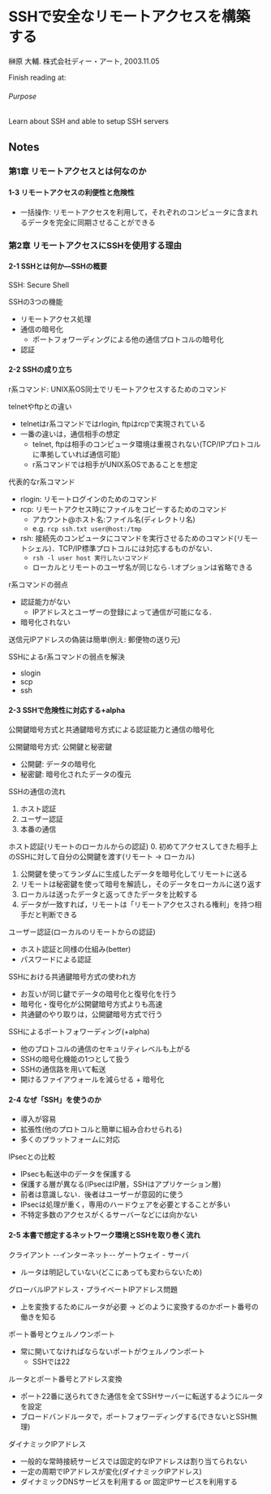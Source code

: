 # SSHで安全なリモートアクセスを構築する
榊原 大輔. 株式会社ディー・アート, 2003.11.05

Finish reading at:

###### Purpose
Learn about SSH and able to setup SSH servers

## Notes
### 第1章 リモートアクセスとは何なのか
#### 1-3 リモートアクセスの利便性と危険性
- 一括操作: リモートアクセスを利用して，それぞれのコンピュータに含まれるデータを完全に同期させることができる

### 第2章 リモートアクセスにSSHを使用する理由
#### 2-1 SSHとは何か―SSHの概要
SSH: Secure Shell

SSHの3つの機能
- リモートアクセス処理
- 通信の暗号化
    - ポートフォワーディングによる他の通信プロトコルの暗号化
- 認証

#### 2-2 SSHの成り立ち
r系コマンド: UNIX系OS同士でリモートアクセスするためのコマンド

telnetやftpとの違い
- telnetはr系コマンドではrlogin, ftpはrcpで実現されている
- 一番の違いは，通信相手の想定
    - telnet, ftpは相手のコンピュータ環境は重視されない(TCP/IPプロトコルに準拠していれば通信可能)
    - r系コマンドでは相手がUNIX系OSであることを想定

代表的なr系コマンド
- rlogin: リモートログインのためのコマンド
- rcp: リモートアクセス時にファイルをコピーするためのコマンド
    - アカウント@ホスト名:ファイル名(ディレクトリ名)
    - e.g. `rcp ssh.txt user@host:/tmp`
- rsh: 接続先のコンピュータにコマンドを実行させるためのコマンド(リモートシェル)．TCP/IP標準プロトコルには対応するものがない．
    - `rsh -l user host 実行したいコマンド`
    - ローカルとリモートのユーザ名が同じなら`-l`オプションは省略できる

r系コマンドの弱点
- 認証能力がない
    - IPアドレスとユーザーの登録によって通信が可能になる．
- 暗号化されない

送信元IPアドレスの偽装は簡単(例え: 郵便物の送り元)

SSHによるr系コマンドの弱点を解決
- slogin
- scp
- ssh

#### 2-3 SSHで危険性に対応する+alpha
公開鍵暗号方式と共通鍵暗号方式による認証能力と通信の暗号化

公開鍵暗号方式: 公開鍵と秘密鍵
- 公開鍵: データの暗号化
- 秘密鍵: 暗号化されたデータの復元

SSHの通信の流れ
1. ホスト認証
2. ユーザー認証
3. 本番の通信

ホスト認証(リモートのローカルからの認証)
0. 初めてアクセスしてきた相手上のSSHに対して自分の公開鍵を渡す(リモート -> ローカル)
1. 公開鍵を使ってランダムに生成したデータを暗号化してリモートに送る
2. リモートは秘密鍵を使って暗号を解読し，そのデータをローカルに送り返す
3. ローカルは送ったデータと返ってきたデータを比較する
4. データが一致すれば，リモートは「リモートアクセスされる権利」を持つ相手だと判断できる

ユーザー認証(ローカルのリモートからの認証)
- ホスト認証と同様の仕組み(better)
- パスワードによる認証

SSHにおける共通鍵暗号方式の使われ方
- お互いが同じ鍵でデータの暗号化と復号化を行う
- 暗号化・復号化が公開鍵暗号方式よりも高速
- 共通鍵のやり取りは，公開鍵暗号方式で行う

SSHによるポートフォワーディング(+alpha)
- 他のプロトコルの通信のセキュリティレベルも上がる
- SSHの暗号化機能の1つとして扱う
- SSHの通信路を用いて転送
- 開けるファイアウォールを減らせる + 暗号化

#### 2-4 なぜ「SSH」を使うのか
- 導入が容易
- 拡張性(他のプロトコルと簡単に組み合わせられる)
- 多くのプラットフォームに対応

IPsecとの比較
- IPsecも転送中のデータを保護する
- 保護する層が異なる(IPsecはIP層，SSHはアプリケーション層)
- 前者は意識しない．後者はユーザーが意図的に使う
- IPsecは処理が重く，専用のハードウェアを必要とすることが多い
- 不特定多数のアクセスがくるサーバーなどには向かない

#### 2-5 本書で想定するネットワーク環境とSSHを取り巻く流れ
クライアント --インターネット-- ゲートウェイ - サーバ

- ルータは明記していない(どこにあっても変わらないため)

グローバルIPアドレス・プライベートIPアドレス問題
- 上を変換するためにルータが必要 -> どのように変換するのかポート番号の働きを知る

ポート番号とウェルノウンポート
- 常に開いてなければならないポートがウェルノウンポート
    - SSHでは22

ルータとポート番号とアドレス変換
- ポート22番に送られてきた通信を全てSSHサーバーに転送するようにルータを設定
- ブロードバンドルータで，ポートフォワーディングする(できないとSSH無理)

ダイナミックIPアドレス
- 一般的な常時接続サービスでは固定的なIPアドレスは割り当てられない
- 一定の周期でIPアドレスが変化(ダイナミックIPアドレス)
- ダイナミックDNSサービスを利用する or 固定IPサービスを利用する
